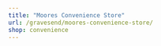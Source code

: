 ```yaml
---
title: "Moores Convenience Store"
url: /gravesend/moores-convenience-store/
shop: convenience
---
```

